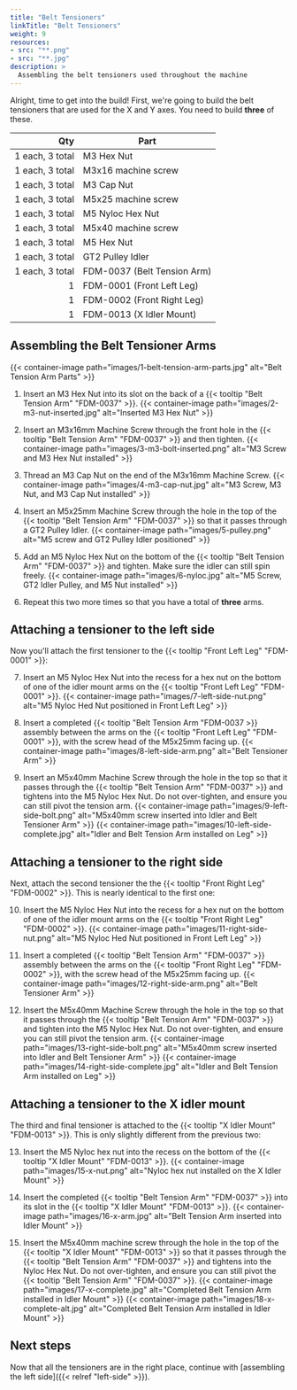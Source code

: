```yaml
---
title: "Belt Tensioners"
linkTitle: "Belt Tensioners"
weight: 9
resources:
- src: "**.png"
- src: "**.jpg"
description: >
  Assembling the belt tensioners used throughout the machine
---
```


Alright, time to get into the build! First, we're going to build the belt tensioners that are used for the X and Y axes. You need to build **three** of these.

| Qty              | Part                          |
|-----------------:|-------------------------------|
| 1 each, 3 total  | M3 Hex Nut                    |
| 1 each, 3 total  | M3x16 machine screw           |
| 1 each, 3 total  | M3 Cap Nut                    |
| 1 each, 3 total  | M5x25 machine screw           |
| 1 each, 3 total  | M5 Nyloc Hex Nut              |
| 1 each, 3 total  | M5x40 machine screw           |
| 1 each, 3 total  | M5 Hex Nut                    |
| 1 each, 3 total  | GT2 Pulley Idler              |
| 1 each, 3 total  | FDM-0037 (Belt Tension Arm)   |
| 1                | FDM-0001 (Front Left Leg)     |
| 1                | FDM-0002 (Front Right Leg)    |
| 1                | FDM-0013 (X Idler Mount)      |

## Assembling the Belt Tensioner Arms

{{< container-image path="images/1-belt-tension-arm-parts.jpg" alt="Belt Tension Arm Parts" >}}

1. Insert an M3 Hex Nut into its slot on the back of a {{< tooltip "Belt Tension Arm" "FDM-0037" >}}.
  {{< container-image path="images/2-m3-nut-inserted.jpg" alt="Inserted M3 Hex Nut" >}}

2. Insert an M3x16mm Machine Screw through the front hole in the {{< tooltip "Belt Tension Arm" "FDM-0037" >}} and then tighten.
  {{< container-image path="images/3-m3-bolt-inserted.png" alt="M3 Screw and M3 Hex Nut installed" >}}

3. Thread an M3 Cap Nut on the end of the M3x16mm Machine Screw.
  {{< container-image path="images/4-m3-cap-nut.jpg" alt="M3 Screw, M3 Nut, and M3 Cap Nut installed" >}}

4. Insert an M5x25mm Machine Screw through the hole in the top of the {{< tooltip "Belt Tension Arm" "FDM-0037" >}} so that it passes through a GT2 Pulley Idler.
  {{< container-image path="images/5-pulley.png" alt="M5 screw and GT2 Pulley Idler positioned" >}}

5. Add an M5 Nyloc Hex Nut on the bottom of the {{< tooltip "Belt Tension Arm" "FDM-0037" >}} and tighten. Make sure the idler can still spin freely.
  {{< container-image path="images/6-nyloc.jpg" alt="M5 Screw, GT2 Idler Pulley, and M5 Nut installed" >}}

6. Repeat this two more times so that you have a total of **three** arms.

## Attaching a tensioner to the left side

Now you'll attach the first tensioner to the {{< tooltip "Front Left Leg" "FDM-0001" >}}:

7. Insert an M5 Nyloc Hex Nut into the recess for a hex nut on the bottom of one of the idler mount arms on the {{< tooltip "Front Left Leg" "FDM-0001" >}}.
  {{< container-image path="images/7-left-side-nut.png" alt="M5 Nyloc Hed Nut positioned in Front Left Leg" >}}

8. Insert a completed {{< tooltip "Belt Tension Arm "FDM-0037 >}} assembly between the arms on the {{< tooltip "Front Left Leg" "FDM-0001" >}}, with the screw head of the M5x25mm facing up.
  {{< container-image path="images/8-left-side-arm.png" alt="Belt Tensioner Arm" >}}

9. Insert an M5x40mm Machine Screw through the hole in the top so that it passes through the {{< tooltip "Belt Tension Arm" "FDM-0037" >}} and tightens into the M5 Nyloc Hex Nut. Do not over-tighten, and ensure you can still pivot the tension arm.
  {{< container-image path="images/9-left-side-bolt.png" alt="M5x40mm screw inserted into Idler and Belt Tensioner Arm" >}}
  {{< container-image path="images/10-left-side-complete.jpg" alt="Idler and Belt Tension Arm installed on Leg" >}}

## Attaching a tensioner to the right side

Next, attach the second tensioner the the {{< tooltip "Front Right Leg" "FDM-0002" >}}. This is nearly identical to the first one:

10. Insert the M5 Nyloc Hex Nut into the recess for a hex nut on the bottom of one of the idler mount arms on the {{< tooltip "Front Right Leg" "FDM-0002" >}}.
    {{< container-image path="images/11-right-side-nut.png" alt="M5 Nyloc Hed Nut positioned in Front Left Leg" >}}

11. Insert a completed {{< tooltip "Belt Tension Arm" "FDM-0037" >}} assembly between the arms on the {{< tooltip "Front Right Leg" "FDM-0002" >}}, with the screw head of the M5x25mm facing up.
  {{< container-image path="images/12-right-side-arm.png" alt="Belt Tensioner Arm" >}}

12. Insert the M5x40mm Machine Screw through the hole in the top so that it passes through the {{< tooltip "Belt Tension Arm" "FDM-0037" >}} and tighten into the M5 Nyloc Hex Nut. Do not over-tighten, and ensure you can still pivot the tension arm.
  {{< container-image path="images/13-right-side-bolt.png" alt="M5x40mm screw inserted into Idler and Belt Tensioner Arm" >}}
  {{< container-image path="images/14-right-side-complete.jpg" alt="Idler and Belt Tension Arm installed on Leg" >}}

## Attaching a tensioner to the X idler mount

The third and final tensioner is attached to the {{< tooltip "X Idler Mount" "FDM-0013" >}}. This is only slightly different from the previous two:

13. Insert the M5 Nyloc hex nut into the recess on the bottom of the {{< tooltip "X Idler Mount" "FDM-0013" >}}.
  {{< container-image path="images/15-x-nut.png" alt="Nyloc hex nut installed on the X Idler Mount" >}}

14. Insert the completed {{< tooltip "Belt Tension Arm" "FDM-0037" >}} into its slot in the {{< tooltip "X Idler Mount" "FDM-0013" >}}.
  {{< container-image path="images/16-x-arm.jpg" alt="Belt Tension Arm inserted into Idler Mount" >}}

15. Insert the M5x40mm machine screw through the hole in the top of the {{< tooltip "X Idler Mount" "FDM-0013" >}} so that it passes through the {{< tooltip "Belt Tension Arm" "FDM-0037" >}} and tightens into the Nyloc Hex Nut.  Do not over-tighten, and ensure you can still pivot the {{< tooltip "Belt Tension Arm" "FDM-0037" >}}.
  {{< container-image path="images/17-x-complete.jpg" alt="Completed Belt Tension Arm installed in Idler Mount" >}}
  {{< container-image path="images/18-x-complete-alt.jpg" alt="Completed Belt Tension Arm installed in Idler Mount" >}}

## Next steps

Now that all the tensioners are in the right place, continue with [assembling the left side]({{< relref "left-side" >}}).

